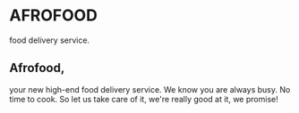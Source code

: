 # AFROFOOD
 food delivery service.

 ## Afrofood, 
 your new high-end food delivery service. We know you are always busy. No time to cook. So let us take care of it, we're really good at it, we promise!
